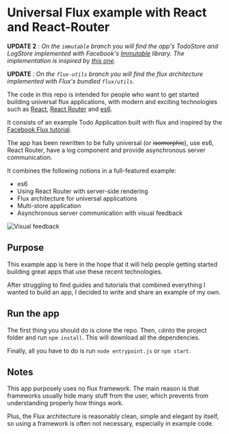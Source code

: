 # Universal Flux example with React and React-Router

**UPDATE 2** : *On the `immutable` branch you will find the app's TodoStore and LogStore implemented with Facebook's [Immutable](https://github.com/facebook/immutable-js) library. The implementation is inspired by [this one](https://github.com/MandarinConLaBarba/flux-immutable-todomvc).*

**UPDATE** : *On the `flux-utils` branch you will find the flux architecture implemented with Flux's bundled `flux/utils`.*

The code in this repo is intended for people who want to get started building universal flux applications, with modern and exciting technologies such as [React](https://facebook.github.io/react/), [React Router](https://github.com/rackt/react-router/) and [es6](https://github.com/ericdouglas/ES6-Learning).

It consists of an example Todo Application built with flux and inspired by the [Facebook Flux tutorial](https://facebook.github.io/flux/docs/todo-list.html).

The app has been rewritten to be fully universal (or ~~isomorphic~~), use es6, React Router, have a log component and provide asynchronous server communication.

It combines the following notions in a full-featured example:

* es6
* Using React Router with server-side rendering
* Flux architecture for universal applications
* Multi-store application
* Asynchronous server communication with visual feedback

![Visual feedback](https://raw.githubusercontent.com/pierreavizou/universal-routed-flux-demo/master/feedback.gif)

## Purpose

This example app is here in the hope that it will help people getting started building great apps that use these recent technologies.

After struggling to find guides and tutorials that combined everything I wanted to build an app, I decided to write and share an example of my own.

## Run the app

The first thing you should do is clone the repo.
Then, `cd`into the project folder and run `npm install`.
This will download all the dependencies.

Finally, all you have to do is run `node entrypoint.js` or `npm start`.

## Notes

This app purposely uses no flux framework. The main reason is that frameworks usually hide many stuff from the user, which prevents from understanding properly how things work.

Plus, the Flux architecture is reasonably clean, simple and elegant by itself, so using a framework is often not necessary, especially in example code.
